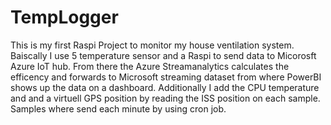 # TempLogger
This is my first Raspi Project to monitor my house ventilation system.
Baiscally I use 5 temperature sensor and a Raspi to send data to Micorosft Azure IoT hub. From there the Azure Streamanalytics calculates 
the efficency and forwards to Microsoft streaming dataset from where PowerBI shows up the data on a dashboard. 
Additionally I add the CPU temperature and and a virtuell GPS position by reading the ISS position on each sample.
Samples where send each minute by using cron job.
